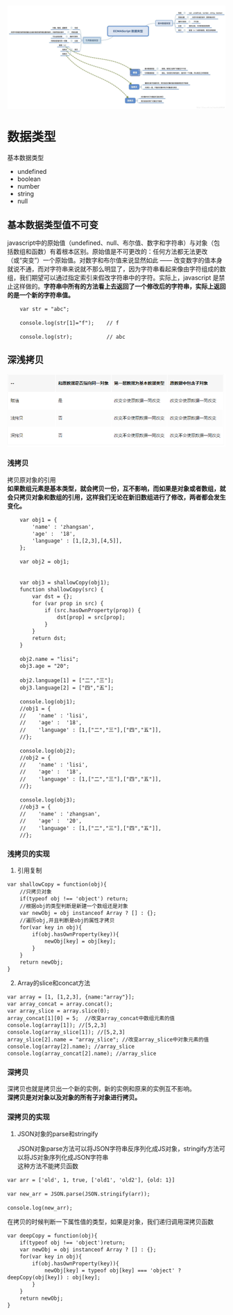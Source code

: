 ![](img/数据类型.png)  
# 数据类型
基本数据类型
- undefined
- boolean
- number
- string
- null


## 基本数据类型值不可变
javascript中的原始值（undefined、null、布尔值、数字和字符串）与对象（包括数组和函数）有着根本区别。原始值是不可更改的：任何方法都无法更改（或“突变”）一个原始值。对数字和布尔值来说显然如此 —— 改变数字的值本身就说不通，而对字符串来说就不那么明显了，因为字符串看起来像由字符组成的数组，我们期望可以通过指定索引来假改字符串中的字符。实际上，javascript 是禁止这样做的。**字符串中所有的方法看上去返回了一个修改后的字符串，实际上返回的是一个新的字符串值。**
```
    var str = "abc";

    console.log(str[1]="f");    // f

    console.log(str);           // abc
```
## 深浅拷贝
![](img/拷贝.png)
### 浅拷贝
拷贝原对象的引用   
**如果数组元素是基本类型，就会拷贝一份，互不影响，而如果是对象或者数组，就会只拷贝对象和数组的引用，这样我们无论在新旧数组进行了修改，两者都会发生变化。**
```
    var obj1 = {
        'name' : 'zhangsan',
        'age' :  '18',
        'language' : [1,[2,3],[4,5]],
    };

    var obj2 = obj1;


    var obj3 = shallowCopy(obj1);
    function shallowCopy(src) {
        var dst = {};
        for (var prop in src) {
            if (src.hasOwnProperty(prop)) {
                dst[prop] = src[prop];
            }
        }
        return dst;
    }

    obj2.name = "lisi";
    obj3.age = "20";

    obj2.language[1] = ["二","三"];
    obj3.language[2] = ["四","五"];

    console.log(obj1);  
    //obj1 = {
    //    'name' : 'lisi',
    //    'age' :  '18',
    //    'language' : [1,["二","三"],["四","五"]],
    //};

    console.log(obj2);
    //obj2 = {
    //    'name' : 'lisi',
    //    'age' :  '18',
    //    'language' : [1,["二","三"],["四","五"]],
    //};

    console.log(obj3);
    //obj3 = {
    //    'name' : 'zhangsan',
    //    'age' :  '20',
    //    'language' : [1,["二","三"],["四","五"]],
    //};
```

### 浅拷贝的实现
1. 引用复制

```
var shallowCopy = function(obj){
    //只拷贝对象
    if(typeof obj !== 'object') return;
    //根据obj的类型判断是新建一个数组还是对象
    var newObj = obj instanceof Array ? [] : {};
    //遍历obj,并且判断是obj的属性才拷贝
    for(var key in obj){
        if(obj.hasOwnProperty(key)){
            newObj[key] = obj[key];
        }
    }
    return newObj;
}
```

2. Array的slice和concat方法

```
var array = [1, [1,2,3], {name:"array"}]; 
var array_concat = array.concat();
var array_slice = array.slice(0);
array_concat[1][0] = 5;  //改变array_concat中数组元素的值 
console.log(array[1]); //[5,2,3] 
console.log(array_slice[1]); //[5,2,3] 
array_slice[2].name = "array_slice"; //改变array_slice中对象元素的值 
console.log(array[2].name); //array_slice
console.log(array_concat[2].name); //array_slice
```
### 深拷贝
深拷贝也就是拷贝出一个新的实例，新的实例和原来的实例互不影响。  
**深拷贝是对对象以及对象的所有子对象进行拷贝。**

### 深拷贝的实现
1. JSON对象的parse和stringify   
    
   JSON对象parse方法可以将JSON字符串反序列化成JS对象，stringify方法可以将JS对象序列化成JSON字符串  
   这种方法不能拷贝函数

```
var arr = ['old', 1, true, ['old1', 'old2'], {old: 1}]

var new_arr = JSON.parse(JSON.stringify(arr));

console.log(new_arr);
```
在拷贝的时候判断一下属性值的类型，如果是对象，我们递归调用深拷贝函数
```
var deepCopy = function(obj){
    if(typeof obj !== 'object')return;
    var newObj = obj instanceof Array ? [] : {};
    for(var key in obj){
        if(obj.hasOwnProperty(key)){
            newObj[key] = typeof obj[key] === 'object' ? deepCopy(obj[key]) : obj[key];
        }
    }
    return newObj;
}
```
